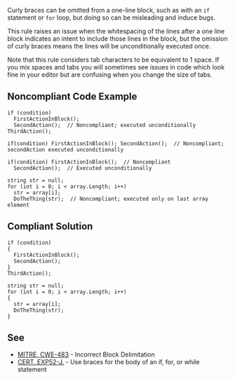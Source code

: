 
Curly braces can be omitted from a one-line block, such as with an `if` statement or `for` loop, but doing so can be misleading and induce bugs.

This rule raises an issue when the whitespacing of the lines after a one line block indicates an intent to include those lines in the block, but the omission of curly braces means the lines will be unconditionally executed once.

Note that this rule considers tab characters to be equivalent to 1 space. If you mix spaces and tabs you will sometimes see issues in code which look fine in your editor but are confusing when you change the size of tabs.

## Noncompliant Code Example


    if (condition)
      FirstActionInBlock();
      SecondAction();  // Noncompliant; executed unconditionally
    ThirdAction();
    
    if(condition) FirstActionInBlock(); SecondAction();  // Noncompliant; secondAction executed unconditionally
    
    if(condition) FirstActionInBlock();  // Noncompliant
      SecondAction();  // Executed unconditionally
    
    string str = null;
    for (int i = 0; i < array.Length; i++)
      str = array[i];
      DoTheThing(str);  // Noncompliant; executed only on last array element


## Compliant Solution


    if (condition)
    {
      FirstActionInBlock();
      SecondAction();
    }
    ThirdAction();
    
    string str = null;
    for (int i = 0; i < array.Length; i++)
    {
      str = array[i];
      DoTheThing(str);
    }


## See

- [MITRE, CWE-483](http://cwe.mitre.org/data/definitions/483.html) - Incorrect Block Delimitation
- [CERT, EXP52-J.](https://wiki.sei.cmu.edu/confluence/x/MzZGBQ) - Use braces for the body of an if, for, or while statement

